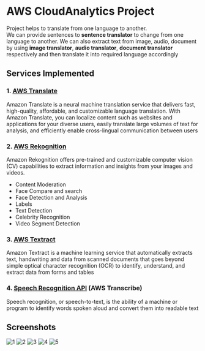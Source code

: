 # AWS CloudAnalytics Project
Project helps to translate from one language to another. <br>
We can provide sentences to **sentence translator** to change from one language to another. We can also extract text from image, audio, document by using **image translator**, **audio translator**, **document translator** respectively and then translate it into required language accordingly

## Services Implemented
### 1. <a href="https://aws.amazon.com/translate/">AWS Translate</a>
Amazon Translate is a neural machine translation service that delivers fast, high-quality, affordable, and customizable language translation. 
With Amazon Translate, you can localize content such as websites and applications for your diverse users, easily translate large volumes of text for analysis, and efficiently enable cross-lingual communication between users

### 2. <a href="https://aws.amazon.com/rekognition/">AWS Rekognition</a>
Amazon Rekognition offers pre-trained and customizable computer vision (CV) capabilities to extract information and insights from your images and videos.
* Content Moderation
* Face Compare and search
* Face Detection and Analysis
* Labels
* Text Detection
* Celebrity Recognition
* Video Segment Detection

### 3. <a href="https://aws.amazon.com/textract/">AWS Textract</a>
Amazon Textract is a machine learning service that automatically extracts text, handwriting and data from scanned documents that goes beyond simple optical character recognition (OCR) to identify, understand, and extract data from forms and tables

### 4. <a href="https://pypi.org/project/SpeechRecognition/">Speech Recognition API</a> (AWS Transcribe)
Speech recognition, or speech-to-text, is the ability of a machine or program to identify words spoken aloud and convert them into readable text


## Screenshots


![1](https://user-images.githubusercontent.com/67990422/141042806-502620c8-fdc7-4155-9ff5-e44c88636dad.PNG)
![2](https://user-images.githubusercontent.com/67990422/141042882-5c18925a-df0b-4758-a310-206be38dd03a.PNG)
![3](https://user-images.githubusercontent.com/67990422/141042900-6edc3245-4324-473c-85e8-4a59eb6a99e8.PNG)
![4](https://user-images.githubusercontent.com/67990422/141042902-7adccb50-d584-4e9e-8786-0342390b070b.PNG)
![5](https://user-images.githubusercontent.com/67990422/141042905-db324fab-dc35-4565-9025-9ba4b6f5042f.PNG)
